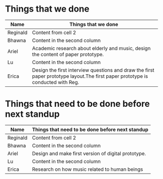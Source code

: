 # Things that we done
Name | Things that we done 
------------ | -------------
Reginald | Content from cell 2
Bhawna | Content in the second column
Ariel | Academic research about elderly and music, design the content of paper prototype.
Lu | Content in the second column
Erica | Design the first interview questions and draw the first paper prototype layout.The first paper prototype is conducted with Reg.

# Things that need to be done before next standup
Name | Things that need to be done before next standup
------------ | -------------
Reginald | Content from cell 2
Bhawna | Content in the second column
Ariel | Design and make first version of digital prototype.
Lu | Content in the second column
Erica | Research on how music related to human beings
